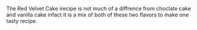 The Red Velvet Cake irecipe is not much of a diffrence from choclate cake and vanilla cake infact it is a mix of both of these two flavors to make one tasty recipe.